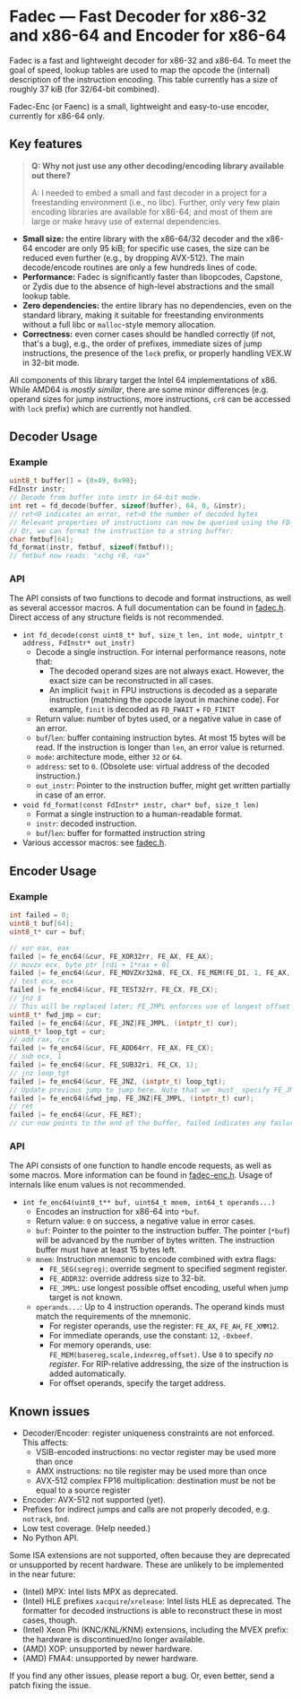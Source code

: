 # Fadec — Fast Decoder for x86-32 and x86-64 and Encoder for x86-64

Fadec is a fast and lightweight decoder for x86-32 and x86-64. To meet the goal of speed, lookup tables are used to map the opcode the (internal) description of the instruction encoding. This table currently has a size of roughly 37 kiB (for 32/64-bit combined).

Fadec-Enc (or Faenc) is a small, lightweight and easy-to-use encoder, currently for x86-64 only.

## Key features

> **Q: Why not just use any other decoding/encoding library available out there?**
>
> A: I needed to embed a small and fast decoder in a project for a freestanding environment (i.e., no libc). Further, only very few plain encoding libraries are available for x86-64; and most of them are large or make heavy use of external dependencies.

- **Small size:** the entire library with the x86-64/32 decoder and the x86-64 encoder are only 95 kiB; for specific use cases, the size can be reduced even further (e.g., by dropping AVX-512). The main decode/encode routines are only a few hundreds lines of code.
- **Performance:** Fadec is significantly faster than libopcodes, Capstone, or Zydis due to the absence of high-level abstractions and the small lookup table.
- **Zero dependencies:** the entire library has no dependencies, even on the standard library, making it suitable for freestanding environments without a full libc or `malloc`-style memory allocation.
- **Correctness:** even corner cases should be handled correctly (if not, that's a bug), e.g., the order of prefixes, immediate sizes of jump instructions, the presence of the `lock` prefix, or properly handling VEX.W in 32-bit mode.

All components of this library target the Intel 64 implementations of x86. While AMD64 is _mostly similar_, there are some minor differences (e.g. operand sizes for jump instructions, more instructions, `cr8` can be accessed with `lock` prefix) which are currently not handled.

## Decoder Usage

### Example
```c
uint8_t buffer[] = {0x49, 0x90};
FdInstr instr;
// Decode from buffer into instr in 64-bit mode.
int ret = fd_decode(buffer, sizeof(buffer), 64, 0, &instr);
// ret<0 indicates an error, ret>0 the number of decoded bytes
// Relevant properties of instructions can now be queried using the FD_* macros.
// Or, we can format the instruction to a string buffer:
char fmtbuf[64];
fd_format(instr, fmtbuf, sizeof(fmtbuf));
// fmtbuf now reads: "xchg r8, rax"
```

### API

The API consists of two functions to decode and format instructions, as well as several accessor macros. A full documentation can be found in [fadec.h](fadec.h). Direct access of any structure fields is not recommended.

- `int fd_decode(const uint8_t* buf, size_t len, int mode, uintptr_t address, FdInstr* out_instr)`
    - Decode a single instruction. For internal performance reasons, note that:
        - The decoded operand sizes are not always exact. However, the exact size can be reconstructed in all cases.
        - An implicit `fwait` in FPU instructions is decoded as a separate instruction (matching the opcode layout in machine code). For example, `finit` is decoded as `FD_FWAIT` + `FD_FINIT`
    - Return value: number of bytes used, or a negative value in case of an error.
    - `buf`/`len`: buffer containing instruction bytes. At most 15 bytes will be read. If the instruction is longer than `len`, an error value is returned.
    - `mode`: architecture mode, either `32` or `64`.
    - `address`: set to `0`. (Obsolete use: virtual address of the decoded instruction.)
    - `out_instr`: Pointer to the instruction buffer, might get written partially in case of an error.
- `void fd_format(const FdInstr* instr, char* buf, size_t len)`
    - Format a single instruction to a human-readable format.
    - `instr`: decoded instruction.
    - `buf`/`len`: buffer for formatted instruction string
- Various accessor macros: see [fadec.h](fadec.h).

## Encoder Usage

### Example

```c
int failed = 0;
uint8_t buf[64];
uint8_t* cur = buf;

// xor eax, eax
failed |= fe_enc64(&cur, FE_XOR32rr, FE_AX, FE_AX);
// movzx ecx, byte ptr [rdi + 1*rax + 0]
failed |= fe_enc64(&cur, FE_MOVZXr32m8, FE_CX, FE_MEM(FE_DI, 1, FE_AX, 0));
// test ecx, ecx
failed |= fe_enc64(&cur, FE_TEST32rr, FE_CX, FE_CX);
// jnz $
// This will be replaced later; FE_JMPL enforces use of longest offset
uint8_t* fwd_jmp = cur;
failed |= fe_enc64(&cur, FE_JNZ|FE_JMPL, (intptr_t) cur);
uint8_t* loop_tgt = cur;
// add rax, rcx
failed |= fe_enc64(&cur, FE_ADD64rr, FE_AX, FE_CX);
// sub ecx, 1
failed |= fe_enc64(&cur, FE_SUB32ri, FE_CX, 1);
// jnz loop_tgt
failed |= fe_enc64(&cur, FE_JNZ, (intptr_t) loop_tgt);
// Update previous jump to jump here. Note that we _must_ specify FE_JMPL too.
failed |= fe_enc64(&fwd_jmp, FE_JNZ|FE_JMPL, (intptr_t) cur);
// ret
failed |= fe_enc64(&cur, FE_RET);
// cur now points to the end of the buffer, failed indicates any failures.
```

### API

The API consists of one function to handle encode requests, as well as some macros. More information can be found in [fadec-enc.h](fadec-enc.h). Usage of internals like enum values is not recommended.

- `int fe_enc64(uint8_t** buf, uint64_t mnem, int64_t operands...)`
    - Encodes an instruction for x86-64 into `*buf`.
    - Return value: `0` on success, a negative value in error cases.
    - `buf`: Pointer to the pointer to the instruction buffer. The pointer (`*buf`) will be advanced by the number of bytes written. The instruction buffer must have at least 15 bytes left.
    - `mnem`: Instruction mnemonic to encode combined with extra flags:
        - `FE_SEG(segreg)`: override segment to specified segment register.
        - `FE_ADDR32`: override address size to 32-bit.
        - `FE_JMPL`: use longest possible offset encoding, useful when jump target is not known.
    - `operands...`: Up to 4 instruction operands. The operand kinds must match the requirements of the mnemonic.
        - For register operands, use the register: `FE_AX`, `FE_AH`, `FE_XMM12`.
        - For immediate operands, use the constant: `12`, `-0xbeef`.
        - For memory operands, use: `FE_MEM(basereg,scale,indexreg,offset)`. Use `0` to specify _no register_. For RIP-relative addressing, the size of the instruction is added automatically.
        - For offset operands, specify the target address.

## Known issues
- Decoder/Encoder: register uniqueness constraints are not enforced. This affects:
    - VSIB-encoded instructions: no vector register may be used more than once
    - AMX instructions: no tile register may be used more than once
    - AVX-512 complex FP16 multiplication: destination must be not be equal to a source register
- Encoder: AVX-512 not supported (yet).
- Prefixes for indirect jumps and calls are not properly decoded, e.g. `notrack`, `bnd`.
- Low test coverage. (Help needed.)
- No Python API.

Some ISA extensions are not supported, often because they are deprecated or unsupported by recent hardware. These are unlikely to be implemented in the near future:

- (Intel) MPX: Intel lists MPX as deprecated.
- (Intel) HLE prefixes `xacquire`/`xrelease`: Intel lists HLE as deprecated. The formatter for decoded instructions is able to reconstruct these in most cases, though.
- (Intel) Xeon Phi (KNC/KNL/KNM) extensions, including the MVEX prefix: the hardware is discontinued/no longer available.
- (AMD) XOP: unsupported by newer hardware.
- (AMD) FMA4: unsupported by newer hardware.

If you find any other issues, please report a bug. Or, even better, send a patch fixing the issue.
